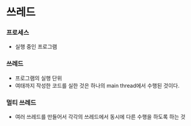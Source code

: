# 쓰레드

### 프로세스 
- 실행 중인 프로그램


### 쓰레드
- 프로그램의 실행 단위
- 여태까지 작성한 코드를 실한 것은 하나의 main thread에서 수행된 것이다.


### 멀티 쓰레드
- 여러 쓰레드를 만들어서 각각의 쓰레드에서 동시에 다른 수행을 하도록 하는 것


